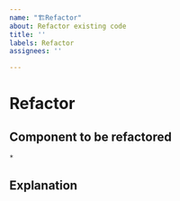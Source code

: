 ```yaml
---
name: "🏗Refactor"
about: Refactor existing code
title: ''
labels: Refactor
assignees: ''

---
```


# Refactor

## Component to be refactored

    *

## Explanation
